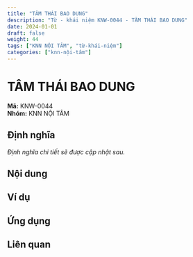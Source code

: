 ```yaml
---
title: "TÂM THÁI BAO DUNG"
description: "Từ - khái niệm KNW-0044 - TÂM THÁI BAO DUNG"
date: 2024-01-01
draft: false
weight: 44
tags: ["KNN NỘI TÂM", "từ-khái-niệm"]
categories: ["knn-nội-tâm"]
---
```


# TÂM THÁI BAO DUNG

**Mã:** KNW-0044  
**Nhóm:** KNN NỘI TÂM

## Định nghĩa

*Định nghĩa chi tiết sẽ được cập nhật sau.*

## Nội dung

<!-- Nội dung chi tiết sẽ được điền vào đây -->

## Ví dụ

<!-- Ví dụ minh họa -->

## Ứng dụng

<!-- Cách ứng dụng từ/khái niệm này trong thực tế -->

## Liên quan

<!-- Các từ/khái niệm liên quan khác -->

